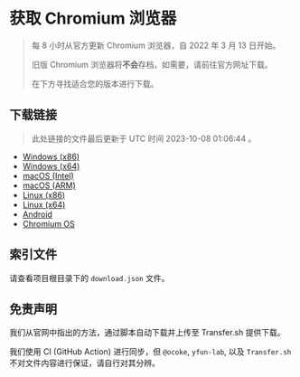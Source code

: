 # 获取 Chromium 浏览器

> 每 8 小时从官方更新 Chromium 浏览器，自 2022 年 3 月 13 日开始。
> 
> 旧版 Chromium 浏览器将**不会**存档，如需要，请前往官方网址下载。
>
> 在下方寻找适合您的版本进行下载。

## 下载链接

> 此处链接的文件最后更新于 UTC 时间 2023-10-08 01:06:44
。

- [Windows (x86)](https://transfer.sh/kLSp1qpJXQ/Win.zip)
- [Windows (x64)](https://transfer.sh/2tLnFre4Ty/Win_x64.zip)
- [macOS (Intel)](https://transfer.sh/gXwIqTcIqM/Mac.zip)
- [macOS (ARM)](https://transfer.sh/OR4atCotyV/Mac_Arm.zip)
- [Linux (x86)](https://transfer.sh/fDUoBAEzP4/Linux.zip)
- [Linux (x64)](https://transfer.sh/kcQtQJRWAW/Linux_x64.zip)
- [Android](https://transfer.sh/aDQ0EOYyYa/Android.zip)
- [Chromium OS](https://transfer.sh/IgfKrbfumS/Linux_ChromiumOS_Full.zip)

## 索引文件

请查看项目根目录下的 `download.json` 文件。

## 免责声明

我们从官网中指出的方法，通过脚本自动下载并上传至 Transfer.sh 提供下载。

我们使用 CI (GitHub Action) 进行同步，但 `@ocoke`, `yfun-lab`, 以及 `Transfer.sh` 不对文件内容进行保证，请自行对其分辨。
